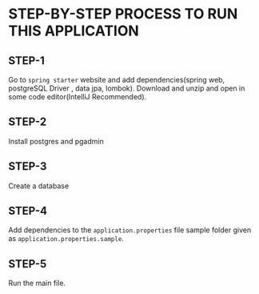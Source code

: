 # STEP-BY-STEP PROCESS TO RUN THIS APPLICATION

## STEP-1
Go to `spring starter` website and add dependencies(spring web, postgreSQL Driver , data jpa, lombok).
Download and unzip and open in some code editor(IntelliJ Recommended).

## STEP-2
Install postgres and pgadmin

## STEP-3
Create a database

## STEP-4
Add dependencies to the `application.properties` file sample folder given 
as `application.properties.sample`.

## STEP-5
Run the main file.